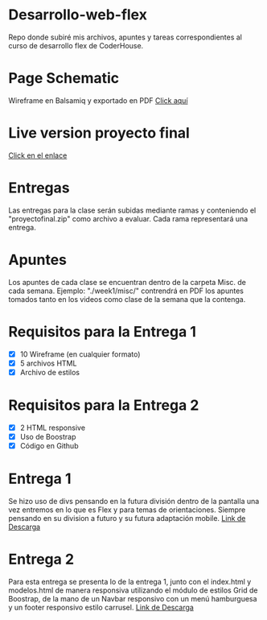# Desarrollo-web-flex
 Repo donde subiré mis archivos, apuntes y tareas correspondientes al curso de desarrollo flex de CoderHouse.

 # Page Schematic
 Wireframe en Balsamiq y exportado en PDF [Click aquí](https://github.com/rcuevaspantoja/desarrollo-web-flex/blob/main/proyectofinal/Wireframe-balsamiq.pdf)

# Live version proyecto final
[Click en el enlace](https://desarrollo-web-flex.vercel.app/)

# Entregas
 Las entregas para la clase serán subidas mediante ramas y conteniendo el "proyectofinal.zip" como archivo a evaluar. Cada rama representará una entrega.

 # Apuntes
 Los apuntes de cada clase se encuentran dentro de la carpeta Misc. de cada semana. Ejemplo:  "./week1/misc/" contrendrá en PDF los apuntes tomados tanto en los videos como clase de la semana que la contenga.

# Requisitos para la Entrega 1

- [X] 10 Wireframe (en cualquier formato)
- [X] 5 archivos HTML
- [X] Archivo de estilos

# Requisitos para la Entrega 2

- [X] 2 HTML responsive
- [X] Uso de Boostrap
- [X] Código en Github

# Entrega 1
Se hizo uso de divs pensando en la futura división dentro de la pantalla una vez entremos en lo que es Flex y para temas de orientaciones. Siempre pensando en su division a futuro y su futura adaptación mobile. [Link de Descarga](https://github.com/rcuevaspantoja/desarrollo-web-flex/blob/main/proyectofinal-entrega1.zip)

# Entrega 2
Para esta entrega se presenta lo de la entrega 1, junto con el index.html y modelos.html de manera responsiva utilizando el módulo de estilos Grid de Boostrap, de la mano de un Navbar responsivo con un menú hamburguesa y un footer responsivo estilo carrusel. [Link de Descarga](https://github.com/rcuevaspantoja/desarrollo-web-flex/blob/main/proyectofinal-entrega2.zip)
